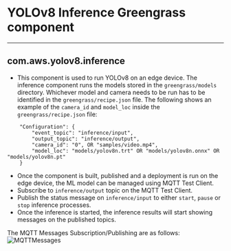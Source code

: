 # YOLOv8 Inference Greengrass component

---

## com.aws.yolov8.inference
- This component is used to run YOLOv8 on an edge device. The inference component runs the models stored in the `greengrass/models` directory. Whichever model and camera needs to be run has to be identified in the `greengrass/recipe.json` file. The following shows an example of the `camera_id` and `model_loc` inside the `greengrass/recipe.json` file:
```
    "Configuration": {
        "event_topic": "inference/input",
        "output_topic": "inference/output",
        "camera_id": "0", OR "samples/video.mp4",
        "model_loc": "models/yolov8n.trt" OR "models/yolov8n.onnx" OR "models/yolov8n.pt"
    }
```
- Once the component is built, published and a deployment is run on the edge device, the ML model can be managed using MQTT Test Client.
- Subscribe to `inference/output` topic on the MQTT Test Client.
- Publish the status message on `inference/input` to either `start`, `pause` or `stop` inference processes.
- Once the inference is started, the inference results will start showing messages on the published topics.

The MQTT Messages Subscription/Publishing are as follows:
![MQTTMessages](../assets/MQTTMessages.png)